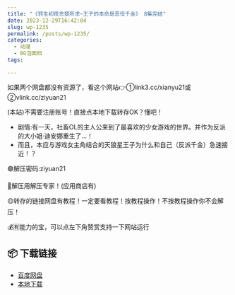 ```yaml
---
title: "《转生初夜贪婪所求~王子的本命是恶役千金》 8集完结"
date: 2023-12-29T16:42:04
slug: wp-1235
permalink: /posts/wp-1235/
categories:
  - 动漫
  - BG泡面档
tags:

---
```


如果两个网盘都没有资源了，看这个网站👉①link3.cc/xianyu21或②vlink.cc/ziyuan21

(本站)不需要注册账号！直接点本地下载转存OK？懂吧！

*   剧情:有一天，社畜OL的主人公来到了最喜欢的少女游戏的世界。并作为反派的大小姐·迪安娜重生了…！
*   而且，本应与游戏女主角结合的天狼星王子为什么和自己（反派千金）急速接近！？

🟢解压密码:ziyuan21

🔵解压用解压专家！(应用商店有)

🟡转存的链接网盘有教程！一定要看教程！按教程操作！不按教程操作你不会解压！

💰🈶能力的宝，可以点左下角赞赏支持一下网站运行

## 📦 下载链接
- [百度网盘](https://blziyuan21.com/pay-download/1235?key=feb71eb8f4&down_id=0)
- [本地下载](https://blziyuan21.com/pay-download/1235?key=feb71eb8f4&down_id=1)

